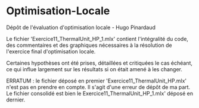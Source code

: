 # Optimisation-Locale
Dépôt de l'évaluation d'optimisation locale - Hugo Pinardaud

Le fichier 'Exercice11_ThermalUnit_HP_1.mlx' contient l'intégralité du code, des commentaires et des graphiques nécessaires à la résolution de l'exercice final d'optimisation locale. 

Certaines hypothèses ont été prises, détaillées et critiquées le cas échéant, ce qui influe largement sur les résultats si on était amené à les changer.


ERRATUM : le fichier déposé en premier 'Exercice11_ThermalUnit_HP.mlx' n'est pas en prendre en compte. Il s'agit d'une erreur de dépôt de ma part. 
Le fichier consolidé est bien le Exercice11_ThermalUnit_HP_1.mlx' déposé en dernier. 
